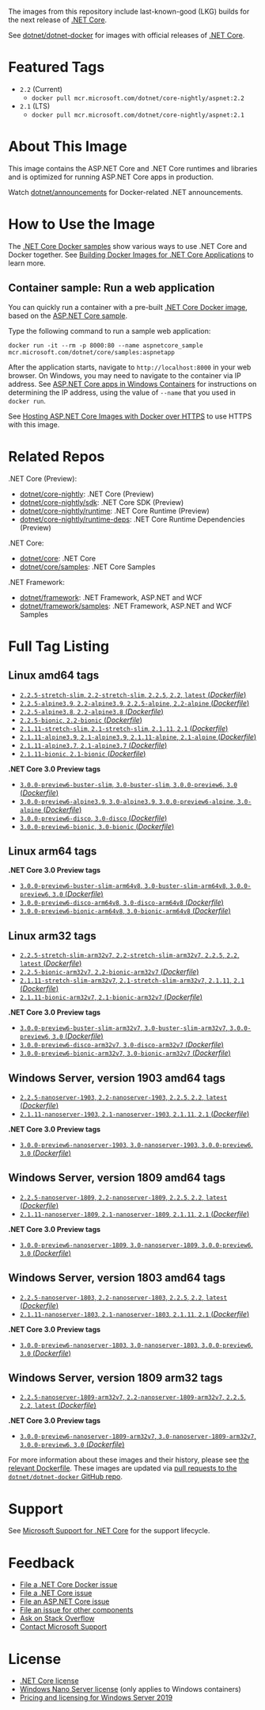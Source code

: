 The images from this repository include last-known-good (LKG) builds for the next release of [.NET Core](https://github.com/dotnet/core).

See [dotnet/dotnet-docker](https://hub.docker.com/r/microsoft/dotnet/) for images with official releases of [.NET Core](https://github.com/dotnet/core).

# Featured Tags

* `2.2` (Current)
  * `docker pull mcr.microsoft.com/dotnet/core-nightly/aspnet:2.2`
* `2.1` (LTS)
  * `docker pull mcr.microsoft.com/dotnet/core-nightly/aspnet:2.1`

# About This Image

This image contains the ASP.NET Core and .NET Core runtimes and libraries and is optimized for running ASP.NET Core apps in production.

Watch [dotnet/announcements](https://github.com/dotnet/announcements/labels/Docker) for Docker-related .NET announcements.

# How to Use the Image

The [.NET Core Docker samples](https://github.com/dotnet/dotnet-docker/blob/master/samples/README.md) show various ways to use .NET Core and Docker together. See [Building Docker Images for .NET Core Applications](https://docs.microsoft.com/dotnet/core/docker/building-net-docker-images) to learn more.

## Container sample: Run a web application

You can quickly run a container with a pre-built [.NET Core Docker image](https://hub.docker.com/_/microsoft-dotnet-core-samples/), based on the [ASP.NET Core sample](https://github.com/dotnet/dotnet-docker/blob/master/samples/aspnetapp/README.md).

Type the following command to run a sample web application:

```console
docker run -it --rm -p 8000:80 --name aspnetcore_sample mcr.microsoft.com/dotnet/core/samples:aspnetapp
```

After the application starts, navigate to `http://localhost:8000` in your web browser. On Windows, you may need to navigate to the container via IP address. See [ASP.NET Core apps in Windows Containers](https://github.com/dotnet/dotnet-docker/blob/master/samples/aspnetapp/aspnetcore-docker-windows.md) for instructions on determining the IP address, using the value of `--name` that you used in `docker run`.

See [Hosting ASP.NET Core Images with Docker over HTTPS](https://github.com/dotnet/dotnet-docker/blob/master/samples/aspnetapp/aspnetcore-docker-https.md) to use HTTPS with this image.

# Related Repos

.NET Core (Preview):

* [dotnet/core-nightly](https://hub.docker.com/_/microsoft-dotnet-core-nightly/): .NET Core (Preview)
* [dotnet/core-nightly/sdk](https://hub.docker.com/_/microsoft-dotnet-core-nightly-sdk/): .NET Core SDK (Preview)
* [dotnet/core-nightly/runtime](https://hub.docker.com/_/microsoft-dotnet-core-nightly-runtime/): .NET Core Runtime (Preview)
* [dotnet/core-nightly/runtime-deps](https://hub.docker.com/_/microsoft-dotnet-core-nightly-runtime-deps/): .NET Core Runtime Dependencies (Preview)

.NET Core:

* [dotnet/core](https://hub.docker.com/_/microsoft-dotnet-core/): .NET Core
* [dotnet/core/samples](https://hub.docker.com/_/microsoft-dotnet-core-samples/): .NET Core Samples

.NET Framework:

* [dotnet/framework](https://hub.docker.com/_/microsoft-dotnet-framework/): .NET Framework, ASP.NET and WCF
* [dotnet/framework/samples](https://hub.docker.com/_/microsoft-dotnet-framework-samples/): .NET Framework, ASP.NET and WCF Samples

# Full Tag Listing

## Linux amd64 tags

- [`2.2.5-stretch-slim`, `2.2-stretch-slim`, `2.2.5`, `2.2`, `latest` (*Dockerfile*)](https://github.com/dotnet/dotnet-docker/blob/nightly/2.2/aspnet/stretch-slim/amd64/Dockerfile)
- [`2.2.5-alpine3.9`, `2.2-alpine3.9`, `2.2.5-alpine`, `2.2-alpine` (*Dockerfile*)](https://github.com/dotnet/dotnet-docker/blob/nightly/2.2/aspnet/alpine3.9/amd64/Dockerfile)
- [`2.2.5-alpine3.8`, `2.2-alpine3.8` (*Dockerfile*)](https://github.com/dotnet/dotnet-docker/blob/nightly/2.2/aspnet/alpine3.8/amd64/Dockerfile)
- [`2.2.5-bionic`, `2.2-bionic` (*Dockerfile*)](https://github.com/dotnet/dotnet-docker/blob/nightly/2.2/aspnet/bionic/amd64/Dockerfile)
- [`2.1.11-stretch-slim`, `2.1-stretch-slim`, `2.1.11`, `2.1` (*Dockerfile*)](https://github.com/dotnet/dotnet-docker/blob/nightly/2.1/aspnet/stretch-slim/amd64/Dockerfile)
- [`2.1.11-alpine3.9`, `2.1-alpine3.9`, `2.1.11-alpine`, `2.1-alpine` (*Dockerfile*)](https://github.com/dotnet/dotnet-docker/blob/nightly/2.1/aspnet/alpine3.9/amd64/Dockerfile)
- [`2.1.11-alpine3.7`, `2.1-alpine3.7` (*Dockerfile*)](https://github.com/dotnet/dotnet-docker/blob/nightly/2.1/aspnet/alpine3.7/amd64/Dockerfile)
- [`2.1.11-bionic`, `2.1-bionic` (*Dockerfile*)](https://github.com/dotnet/dotnet-docker/blob/nightly/2.1/aspnet/bionic/amd64/Dockerfile)

**.NET Core 3.0 Preview tags**

- [`3.0.0-preview6-buster-slim`, `3.0-buster-slim`, `3.0.0-preview6`, `3.0` (*Dockerfile*)](https://github.com/dotnet/dotnet-docker/blob/nightly/3.0/aspnet/buster-slim/amd64/Dockerfile)
- [`3.0.0-preview6-alpine3.9`, `3.0-alpine3.9`, `3.0.0-preview6-alpine`, `3.0-alpine` (*Dockerfile*)](https://github.com/dotnet/dotnet-docker/blob/nightly/3.0/aspnet/alpine3.9/amd64/Dockerfile)
- [`3.0.0-preview6-disco`, `3.0-disco` (*Dockerfile*)](https://github.com/dotnet/dotnet-docker/blob/nightly/3.0/aspnet/disco/amd64/Dockerfile)
- [`3.0.0-preview6-bionic`, `3.0-bionic` (*Dockerfile*)](https://github.com/dotnet/dotnet-docker/blob/nightly/3.0/aspnet/bionic/amd64/Dockerfile)

## Linux arm64 tags

**.NET Core 3.0 Preview tags**

- [`3.0.0-preview6-buster-slim-arm64v8`, `3.0-buster-slim-arm64v8`, `3.0.0-preview6`, `3.0` (*Dockerfile*)](https://github.com/dotnet/dotnet-docker/blob/nightly/3.0/aspnet/buster-slim/arm64v8/Dockerfile)
- [`3.0.0-preview6-disco-arm64v8`, `3.0-disco-arm64v8` (*Dockerfile*)](https://github.com/dotnet/dotnet-docker/blob/nightly/3.0/aspnet/disco/arm64v8/Dockerfile)
- [`3.0.0-preview6-bionic-arm64v8`, `3.0-bionic-arm64v8` (*Dockerfile*)](https://github.com/dotnet/dotnet-docker/blob/nightly/3.0/aspnet/bionic/arm64v8/Dockerfile)

## Linux arm32 tags

- [`2.2.5-stretch-slim-arm32v7`, `2.2-stretch-slim-arm32v7`, `2.2.5`, `2.2`, `latest` (*Dockerfile*)](https://github.com/dotnet/dotnet-docker/blob/nightly/2.2/aspnet/stretch-slim/arm32v7/Dockerfile)
- [`2.2.5-bionic-arm32v7`, `2.2-bionic-arm32v7` (*Dockerfile*)](https://github.com/dotnet/dotnet-docker/blob/nightly/2.2/aspnet/bionic/arm32v7/Dockerfile)
- [`2.1.11-stretch-slim-arm32v7`, `2.1-stretch-slim-arm32v7`, `2.1.11`, `2.1` (*Dockerfile*)](https://github.com/dotnet/dotnet-docker/blob/nightly/2.1/aspnet/stretch-slim/arm32v7/Dockerfile)
- [`2.1.11-bionic-arm32v7`, `2.1-bionic-arm32v7` (*Dockerfile*)](https://github.com/dotnet/dotnet-docker/blob/nightly/2.1/aspnet/bionic/arm32v7/Dockerfile)

**.NET Core 3.0 Preview tags**

- [`3.0.0-preview6-buster-slim-arm32v7`, `3.0-buster-slim-arm32v7`, `3.0.0-preview6`, `3.0` (*Dockerfile*)](https://github.com/dotnet/dotnet-docker/blob/nightly/3.0/aspnet/buster-slim/arm32v7/Dockerfile)
- [`3.0.0-preview6-disco-arm32v7`, `3.0-disco-arm32v7` (*Dockerfile*)](https://github.com/dotnet/dotnet-docker/blob/nightly/3.0/aspnet/disco/arm32v7/Dockerfile)
- [`3.0.0-preview6-bionic-arm32v7`, `3.0-bionic-arm32v7` (*Dockerfile*)](https://github.com/dotnet/dotnet-docker/blob/nightly/3.0/aspnet/bionic/arm32v7/Dockerfile)

## Windows Server, version 1903 amd64 tags

- [`2.2.5-nanoserver-1903`, `2.2-nanoserver-1903`, `2.2.5`, `2.2`, `latest` (*Dockerfile*)](https://github.com/dotnet/dotnet-docker/blob/nightly/2.2/aspnet/nanoserver-1903/amd64/Dockerfile)
- [`2.1.11-nanoserver-1903`, `2.1-nanoserver-1903`, `2.1.11`, `2.1` (*Dockerfile*)](https://github.com/dotnet/dotnet-docker/blob/nightly/2.1/aspnet/nanoserver-1903/amd64/Dockerfile)

**.NET Core 3.0 Preview tags**

- [`3.0.0-preview6-nanoserver-1903`, `3.0-nanoserver-1903`, `3.0.0-preview6`, `3.0` (*Dockerfile*)](https://github.com/dotnet/dotnet-docker/blob/nightly/3.0/aspnet/nanoserver-1903/amd64/Dockerfile)

## Windows Server, version 1809 amd64 tags

- [`2.2.5-nanoserver-1809`, `2.2-nanoserver-1809`, `2.2.5`, `2.2`, `latest` (*Dockerfile*)](https://github.com/dotnet/dotnet-docker/blob/nightly/2.2/aspnet/nanoserver-1809/amd64/Dockerfile)
- [`2.1.11-nanoserver-1809`, `2.1-nanoserver-1809`, `2.1.11`, `2.1` (*Dockerfile*)](https://github.com/dotnet/dotnet-docker/blob/nightly/2.1/aspnet/nanoserver-1809/amd64/Dockerfile)

**.NET Core 3.0 Preview tags**

- [`3.0.0-preview6-nanoserver-1809`, `3.0-nanoserver-1809`, `3.0.0-preview6`, `3.0` (*Dockerfile*)](https://github.com/dotnet/dotnet-docker/blob/nightly/3.0/aspnet/nanoserver-1809/amd64/Dockerfile)

## Windows Server, version 1803 amd64 tags

- [`2.2.5-nanoserver-1803`, `2.2-nanoserver-1803`, `2.2.5`, `2.2`, `latest` (*Dockerfile*)](https://github.com/dotnet/dotnet-docker/blob/nightly/2.2/aspnet/nanoserver-1803/amd64/Dockerfile)
- [`2.1.11-nanoserver-1803`, `2.1-nanoserver-1803`, `2.1.11`, `2.1` (*Dockerfile*)](https://github.com/dotnet/dotnet-docker/blob/nightly/2.1/aspnet/nanoserver-1803/amd64/Dockerfile)

**.NET Core 3.0 Preview tags**

- [`3.0.0-preview6-nanoserver-1803`, `3.0-nanoserver-1803`, `3.0.0-preview6`, `3.0` (*Dockerfile*)](https://github.com/dotnet/dotnet-docker/blob/nightly/3.0/aspnet/nanoserver-1803/amd64/Dockerfile)

## Windows Server, version 1809 arm32 tags

- [`2.2.5-nanoserver-1809-arm32v7`, `2.2-nanoserver-1809-arm32v7`, `2.2.5`, `2.2`, `latest` (*Dockerfile*)](https://github.com/dotnet/dotnet-docker/blob/nightly/2.2/aspnet/nanoserver-1809/arm32v7/Dockerfile)

**.NET Core 3.0 Preview tags**

- [`3.0.0-preview6-nanoserver-1809-arm32v7`, `3.0-nanoserver-1809-arm32v7`, `3.0.0-preview6`, `3.0` (*Dockerfile*)](https://github.com/dotnet/dotnet-docker/blob/nightly/3.0/aspnet/nanoserver-1809/arm32v7/Dockerfile)

For more information about these images and their history, please see [the relevant Dockerfile](https://github.com/dotnet/dotnet-docker/search?utf8=%E2%9C%93&q=FROM&type=Code). These images are updated via [pull requests to the `dotnet/dotnet-docker` GitHub repo](https://github.com/dotnet/dotnet-docker/pulls).

# Support

See [Microsoft Support for .NET Core](https://github.com/dotnet/core/blob/master/microsoft-support.md) for the support lifecycle.

# Feedback

* [File a .NET Core Docker issue](https://github.com/dotnet/dotnet-docker/issues)
* [File a .NET Core issue](https://github.com/dotnet/core/issues)
* [File an ASP.NET Core issue](https://github.com/aspnet/home/issues)
* [File an issue for other components](Documentation/core-repos.md)
* [Ask on Stack Overflow](https://stackoverflow.com/questions/tagged/.net-core)
* [Contact Microsoft Support](https://support.microsoft.com/contactus/)

# License

* [.NET Core license](https://github.com/dotnet/dotnet-docker/blob/master/LICENSE)
* [Windows Nano Server license](https://hub.docker.com/_/microsoft-windows-nanoserver/) (only applies to Windows containers)
* [Pricing and licensing for Windows Server 2019](https://www.microsoft.com/en-us/cloud-platform/windows-server-pricing)
